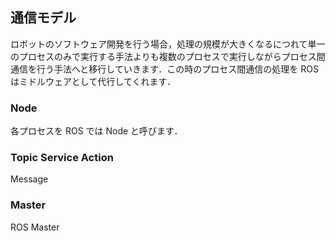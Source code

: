 ## 通信モデル

ロボットのソフトウェア開発を行う場合，処理の規模が大きくなるにつれて単一のプロセスのみで実行する手法よりも複数のプロセスで実行しながらプロセス間通信を行う手法へと移行していきます．この時のプロセス間通信の処理を ROS はミドルウェアとして代行してくれます．

### Node

各プロセスを ROS では Node と呼びます．

### Topic Service Action


Message

### Master

ROS Master